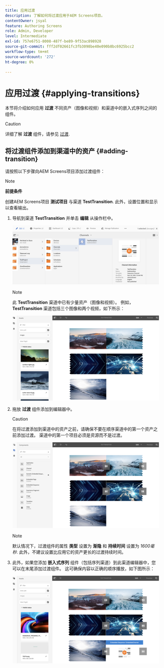 ```yaml
---
title: 应用过渡
description: 了解如何将过渡应用于AEM Screens项目。
contentOwner: jsyal
feature: Authoring Screens
role: Admin, Developer
level: Intermediate
exl-id: 757e6751-8008-487f-be89-9f53ac898928
source-git-commit: fff2df02661fc3fb3098be40e090b8bc6925bcc2
workflow-type: tm+mt
source-wordcount: '272'
ht-degree: 0%

---
```


# 应用过渡 {#applying-transitions}

本节将介绍如何应用 **过渡** 不同资产（图像和视频）和渠道中的嵌入式序列之间的组件。

>[!CAUTION]
>
>详细了解 **过渡** 组件，请参见 [过渡](adding-components-to-a-channel.md#transition).

## 将过渡组件添加到渠道中的资产 {#adding-transition}

请按照以下步骤向AEM Screens项目添加过渡组件：

>[!NOTE]
>
>**前提条件**
>
>创建AEM Screens项目 **测试项目** 与渠道 **TestTransition**. 此外，设置位置和显示以查看输出。

1. 导航到渠道 **TestTransition** 并单击 **编辑** 从操作栏中。

   ![image1](assets/transitions1.png)

   >[!NOTE]
   >
   >此 **TestTransition** 渠道中已有少量资产（图像和视频）。 例如， **TestTransition** 渠道包括三个图像和两个视频，如下所示：

   ![image2](assets/transitions2.png)


1. 拖放 **过渡** 组件添加到编辑器中。

   >[!CAUTION]
   >
   >在将过渡添加到渠道中的资产之前，请确保不要在顺序渠道中的第一个资产之前添加过渡。 渠道中的第一个项目必须是资源而不是过渡。

   ![image3](assets/transitions3.png)

   >[!NOTE]
   >
   >默认情况下，过渡组件的属性 **类型** 设置为 **渐隐** 和 **持续时间** 设置为 *1600毫秒*. 此外，不建议设置比应用它的资产更长的过渡持续时间。

1. 此外，如果您添加 **嵌入式序列** 组件（包括序列渠道）到此渠道编辑器中，您可以在末尾添加过渡组件。 这可确保内容以正确的顺序播放，如下图所示：

   ![image3](assets/transitions5.png)
